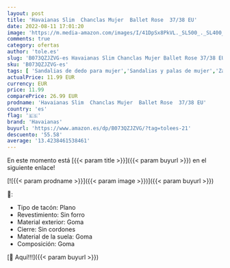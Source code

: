 ```yaml
---
layout: post
title: 'Havaianas Slim  Chanclas Mujer  Ballet Rose  37/38 EU'
date: 2022-08-11 17:01:20
image: 'https://m.media-amazon.com/images/I/41DpSx8PkVL._SL500_._SL400_.jpg'
comments: true
category: ofertas
author: 'tole.es'
slug: 'B073QZJZVG-es Havaianas Slim Chanclas Mujer Ballet Rose 37/38 EU'
sku: 'B073QZJZVG-es'
tags: [ 'Sandalias de dedo para mujer','Sandalias y palas de mujer','Zapatos','Zapatos para mujer','Zapatos y complementos','chanclas','havaianas','🇪🇸', ]
actualPrice: 11.99 EUR
currency: EUR
price: 11.99
comparePrice: 26.99 EUR
prodname: 'Havaianas Slim  Chanclas Mujer  Ballet Rose  37/38 EU'
country: 'es'
flag: '🇪🇸'
brand: 'Havaianas'
buyurl: 'https://www.amazon.es/dp/B073QZJZVG/?tag=tolees-21'
descuento: '55.58'
average: '13.4238461538461'
---
```


En este momento está [{{< param title >}}]({{< param buyurl >}}) en el siguiente enlace!

[![{{< param prodname >}}]({{< param image >}})]({{< param buyurl >}})

🔎:

- Tipo de tacón: Plano
- Revestimiento: Sin forro
- Material exterior: Goma
- Cierre: Sin cordones
- Material de la suela: Goma
- Composición: Goma

[🛒 Aquí!!!]({{< param buyurl >}})
